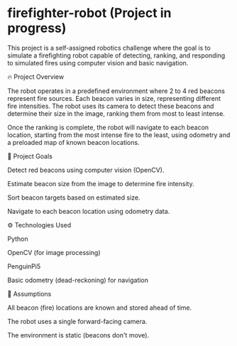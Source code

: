 # firefighter-robot (Project in progress)
This project is a self-assigned robotics challenge where the goal is to simulate a firefighting robot capable of detecting, ranking, and responding to simulated fires using computer vision and basic navigation.

🔥 Project Overview

The robot operates in a predefined environment where 2 to 4 red beacons represent fire sources. Each beacon varies in size, representing different fire intensities. The robot uses its camera to detect these beacons and determine their size in the image, ranking them from most to least intense.

Once the ranking is complete, the robot will navigate to each beacon location, starting from the most intense fire to the least, using odometry and a preloaded map of known beacon locations.

🎯 Project Goals

Detect red beacons using computer vision (OpenCV).

Estimate beacon size from the image to determine fire intensity.

Sort beacon targets based on estimated size.

Navigate to each beacon location using odometry data.


⚙️ Technologies Used

Python

OpenCV (for image processing)

PenguinPi5

Basic odometry (dead-reckoning) for navigation

📍 Assumptions

All beacon (fire) locations are known and stored ahead of time.

The robot uses a single forward-facing camera.

The environment is static (beacons don't move).
